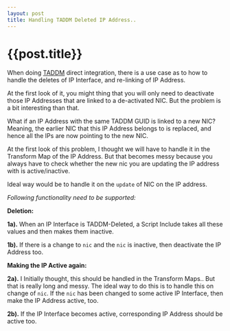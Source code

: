 ```yaml
---
layout: post
title: Handling TADDM Deleted IP Address..
--- 
```




 {{post.title}}
======================================================




When doing [TADDM](https://www.ibm.com/developerworks/community/wikis/home?lang=en#!/wiki/Tivoli%20Application%20Dependency%20Discovery%20Manager/page/Integrating%20TBSM%204.2%20with%20Tivoli%20Application%20Dependency%20Discovery%20Manager) direct integration, there is a use case as to how to handle the deletes of IP Interface, and re-linking of IP Address.

At the first look of it, you might thing that you will only need to deactivate those IP Addresses that are linked to a de-activated NIC. But the problem is a bit interesting than that.

What if an IP Address with the same TADDM GUID is linked to a new NIC? Meaning, the earlier NIC that this IP Address belongs to is replaced, and hence all the IPs are now pointing to the new NIC.

At the first look of this problem, I thought we will have to handle it in the  Transform Map of the IP Address. But that becomes messy because you always have to check whether the new nic you are updating the IP address with is active/inactive. 

Ideal way would be to handle it on the `update` of NIC on the IP address.

_Following functionality need to be supported:_

**Deletion:**

**1a).** When an IP Interface is TADDM-Deleted, a Script Include takes all these values and then makes them inactive.

**1b).** If there is a change to `nic` and the `nic` is inactive, then deactivate the IP Address too.

**Making the IP Active again:**

**2a).** I Initially thought, this should be handled in the Transform Maps.. But that is really long and messy. The ideal way to do this is to handle this on change of `nic`. If the `nic` has been changed to some active IP Interface, then make the IP Address active, too.

**2b).** If the IP Interface becomes active,  corresponding IP Address should be active too.
